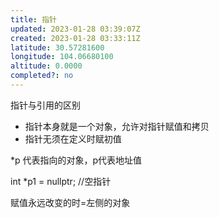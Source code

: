 ```yaml
---
title: 指针
updated: 2023-01-28 03:39:07Z
created: 2023-01-28 03:33:11Z
latitude: 30.57281600
longitude: 104.06680100
altitude: 0.0000
completed?: no
---
```


指针与引用的区别
- 指针本身就是一个对象，允许对指针赋值和拷贝
- 指针无须在定义时赋初值

*p 代表指向的对象，p代表地址值

int *p1 = nullptr; //空指针

赋值永远改变的时=左侧的对象